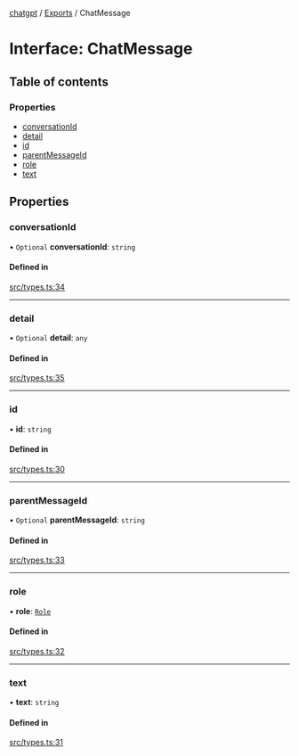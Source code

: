 [chatgpt](../readme.md) / [Exports](../modules.md) / ChatMessage

# Interface: ChatMessage

## Table of contents

### Properties

- [conversationId](ChatMessage.md#conversationid)
- [detail](ChatMessage.md#detail)
- [id](ChatMessage.md#id)
- [parentMessageId](ChatMessage.md#parentmessageid)
- [role](ChatMessage.md#role)
- [text](ChatMessage.md#text)

## Properties

### conversationId

• `Optional` **conversationId**: `string`

#### Defined in

[src/types.ts:34](https://github.com/transitive-bullshit/chatgpt-api/blob/6cf60ee/src/types.ts#L34)

___

### detail

• `Optional` **detail**: `any`

#### Defined in

[src/types.ts:35](https://github.com/transitive-bullshit/chatgpt-api/blob/6cf60ee/src/types.ts#L35)

___

### id

• **id**: `string`

#### Defined in

[src/types.ts:30](https://github.com/transitive-bullshit/chatgpt-api/blob/6cf60ee/src/types.ts#L30)

___

### parentMessageId

• `Optional` **parentMessageId**: `string`

#### Defined in

[src/types.ts:33](https://github.com/transitive-bullshit/chatgpt-api/blob/6cf60ee/src/types.ts#L33)

___

### role

• **role**: [`Role`](../modules.md#role)

#### Defined in

[src/types.ts:32](https://github.com/transitive-bullshit/chatgpt-api/blob/6cf60ee/src/types.ts#L32)

___

### text

• **text**: `string`

#### Defined in

[src/types.ts:31](https://github.com/transitive-bullshit/chatgpt-api/blob/6cf60ee/src/types.ts#L31)
